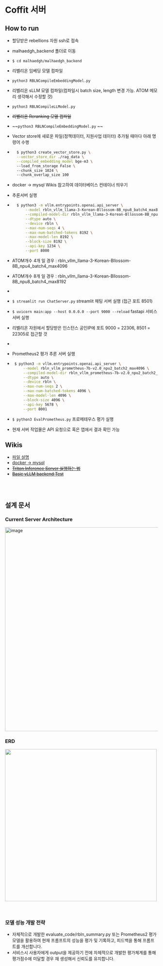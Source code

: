 # Coffit 서버
## How to run
- 할당받은 rebellions 자원 ssh로 접속  
- malhaedgh_backend 폴더로 이동
- `$ cd malhaedgh/malhaedgh_backend`
- 리벨리온 임베딩 모델 컴파일
- `python3 RBLNCompileEmbeddingModel.py` 
- 리벨리온 sLLM 모델 컴파일(컴파일시 batch size, length 변경 가능. ATOM 메모리 생각해서 수정할 것)
- `python3 RBLNCompileLLModel.py`
- ~~리벨리온 Reranking 모델 컴파일~~
- ~~`python3 RBLNCompileEmbeddingModel.py` ~~
  
- Vector store에 새로운 파일(정책데이터, 지원사업 데이터) 추가될 때마다 아래 명령어 수행
- ```bash 
    $ python3 create_vector_store.py \
    --vector_store_dir ./rag_data \
    --compiled_embedding_model bge-m3 \      
    --load_from_storage False \    
    --chunk_size 1024 \   
    --chunk_overlap_size 100
     ``` 

- docker -> mysql Wikis 참고하여 데이터베이스 컨테이너 띄우기
-  추론서버 실행
- ```bash 
    $ python3 -m vllm.entrypoints.openai.api_server \
        --model rbln_vllm_llama-3-Korean-Bllossom-8B_npu8_batch4_max8192 \
        --compiled-model-dir rbln_vllm_llama-3-Korean-Bllossom-8B_npu8_batch4_max8192 \
        --dtype auto \
        --device rbln \
        --max-num-seqs 4 \
        --max-num-batched-tokens 8192 \
        --max-model-len 8192 \
        --block-size 8192 \
        --api-key 1234 \
        --port 8000
    ``` 
- ATOM개수 4개 일 경우 : rbln_vllm_llama-3-Korean-Bllossom-8B_npu4_batch4_max4096
- ATOM개수 8개 일 경우 : rbln_vllm_llama-3-Korean-Bllossom-8B_npu8_batch4_max8192
- 
- `$ streamlit run ChatServer.py` streamlit 채팅 서버 실행 (접근 포트 8501)
- `$ uvicorn main:app --host 0.0.0.0 --port 9000 --reload` fastapi 서비스 서버 실행
- 리벨리온 자원에서 할당받은 인스턴스 공인IP에 포트 9000 = 22306, 8501 = 22305로 접근할 것
- 
-  Prometheus2 평가 추론 서버 실행
-  ```bash 
    $ python3 -m vllm.entrypoints.openai.api_server \
        --model rbln_vllm_prometheus-7b-v2.0_npu2_batch2_max4096 \
        --compiled-model-dir rbln_vllm_prometheus-7b-v2.0_npu2_batch2_max4096 \
        --dtype auto \
        --device rbln \
        --max-num-seqs 2 \
        --max-num-batched-tokens 4096 \
        --max-model-len 4096 \
        --block-size 4096 \
        --api-key 5678 \
        --port 8001
    ``` 

- `$ python3 EvalPrometheus.py` 프로메테우스 평가 실행
  
- 현재 서버 작업물은 API 요청으로 혹은 앱에서 결과 확인 가능


## Wikis
- [파일 설명](https://github.com/marhaedgh/rbln-infer-server/wiki/%ED%8C%8C%EC%9D%BC-%EC%84%A4%EB%AA%85)
- [docker -> mysql](https://github.com/marhaedgh/rbln-infer-server/wiki/docker-%E2%80%90--mysql-%EC%8B%A4%ED%96%89)
- ~~[Triton Inference Server 실행하는 법](https://github.com/marhaedgh/rbln-infer-server/wiki/Triton-Inference-Server-%EC%8B%A4%ED%96%89%ED%95%98%EB%8A%94-%EB%B2%95)~~
- ~~[Basic vLLM backend Test](https://github.com/marhaedgh/rbln-infer-server/wiki/Basic-vLLM-backend-Test)~~

<br/>
<br/>

## 설계 문서
### Current Server Architecture
<img width="670" alt="image" src="https://github.com/user-attachments/assets/4a4eb525-e87c-476c-b04e-ccaa1be58b63">


### ERD
<image width=500 src="https://github.com/user-attachments/assets/ac46ee20-d122-4942-b3c8-5cc3d70717c5">

<br/>
<br/>
<br/>

### 모델 성능 개발 전략
- 자체적으로 개발한 evaluate_code/rbln_summary.py 또는 Prometheus2 평가모델을 활용하여 현재 프롬프트의 성능을 평가 및 기록하고, 피드백을 통해 프롬프트를 개선합니다.
- 서비스시 사용자에게 output을 제공하기 전에 자체적으로 개발한 평가체계를 통해 평가점수에 미달할 경우 재 생성해서 신뢰도를 유지합니다.
